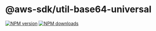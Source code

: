 # @aws-sdk/util-base64-universal

[![NPM version](https://img.shields.io/npm/v/@aws-sdk/util-base64-universal/preview.svg)](https://www.npmjs.com/package/@aws-sdk/util-base64-universal)
[![NPM downloads](https://img.shields.io/npm/dm/@aws-sdk/util-base64-universal.svg)](https://www.npmjs.com/package/@aws-sdk/util-base64-universal)
